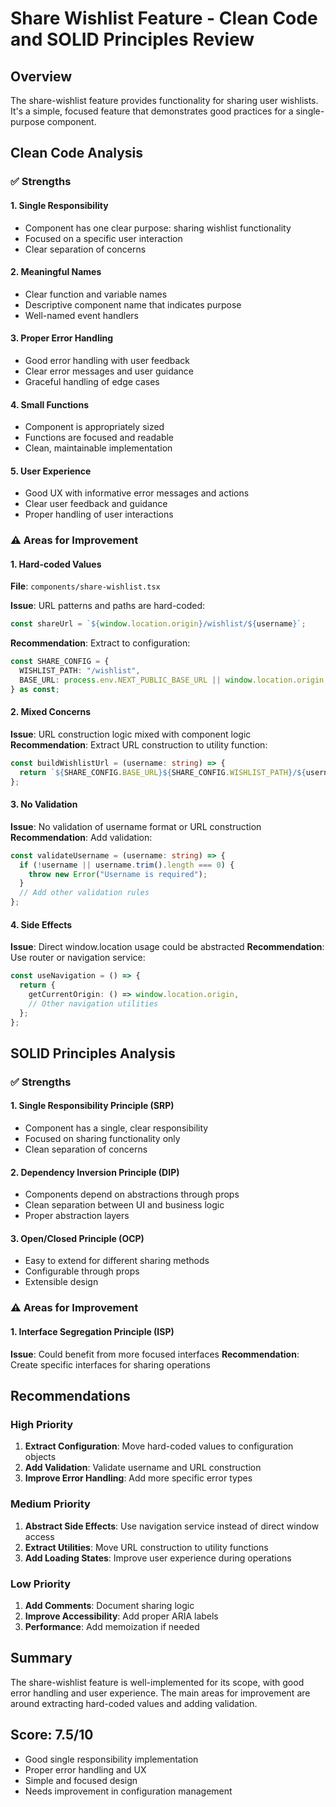 # Share Wishlist Feature - Clean Code and SOLID Principles Review

## Overview

The share-wishlist feature provides functionality for sharing user wishlists. It's a simple, focused feature that demonstrates good practices for a single-purpose component.

## Clean Code Analysis

### ✅ Strengths

#### 1. **Single Responsibility**

- Component has one clear purpose: sharing wishlist functionality
- Focused on a specific user interaction
- Clear separation of concerns

#### 2. **Meaningful Names**

- Clear function and variable names
- Descriptive component name that indicates purpose
- Well-named event handlers

#### 3. **Proper Error Handling**

- Good error handling with user feedback
- Clear error messages and user guidance
- Graceful handling of edge cases

#### 4. **Small Functions**

- Component is appropriately sized
- Functions are focused and readable
- Clean, maintainable implementation

#### 5. **User Experience**

- Good UX with informative error messages and actions
- Clear user feedback and guidance
- Proper handling of user interactions

### ⚠️ Areas for Improvement

#### 1. **Hard-coded Values**

**File**: `components/share-wishlist.tsx`

**Issue**: URL patterns and paths are hard-coded:

```typescript
const shareUrl = `${window.location.origin}/wishlist/${username}`;
```

**Recommendation**: Extract to configuration:

```typescript
const SHARE_CONFIG = {
  WISHLIST_PATH: "/wishlist",
  BASE_URL: process.env.NEXT_PUBLIC_BASE_URL || window.location.origin,
} as const;
```

#### 2. **Mixed Concerns**

**Issue**: URL construction logic mixed with component logic
**Recommendation**: Extract URL construction to utility function:

```typescript
const buildWishlistUrl = (username: string) => {
  return `${SHARE_CONFIG.BASE_URL}${SHARE_CONFIG.WISHLIST_PATH}/${username}`;
};
```

#### 3. **No Validation**

**Issue**: No validation of username format or URL construction
**Recommendation**: Add validation:

```typescript
const validateUsername = (username: string) => {
  if (!username || username.trim().length === 0) {
    throw new Error("Username is required");
  }
  // Add other validation rules
};
```

#### 4. **Side Effects**

**Issue**: Direct window.location usage could be abstracted
**Recommendation**: Use router or navigation service:

```typescript
const useNavigation = () => {
  return {
    getCurrentOrigin: () => window.location.origin,
    // Other navigation utilities
  };
};
```

## SOLID Principles Analysis

### ✅ Strengths

#### 1. **Single Responsibility Principle (SRP)**

- Component has a single, clear responsibility
- Focused on sharing functionality only
- Clean separation of concerns

#### 2. **Dependency Inversion Principle (DIP)**

- Components depend on abstractions through props
- Clean separation between UI and business logic
- Proper abstraction layers

#### 3. **Open/Closed Principle (OCP)**

- Easy to extend for different sharing methods
- Configurable through props
- Extensible design

### ⚠️ Areas for Improvement

#### 1. **Interface Segregation Principle (ISP)**

**Issue**: Could benefit from more focused interfaces
**Recommendation**: Create specific interfaces for sharing operations

## Recommendations

### High Priority

1. **Extract Configuration**: Move hard-coded values to configuration objects
2. **Add Validation**: Validate username and URL construction
3. **Improve Error Handling**: Add more specific error types

### Medium Priority

1. **Abstract Side Effects**: Use navigation service instead of direct window access
2. **Extract Utilities**: Move URL construction to utility functions
3. **Add Loading States**: Improve user experience during operations

### Low Priority

1. **Add Comments**: Document sharing logic
2. **Improve Accessibility**: Add proper ARIA labels
3. **Performance**: Add memoization if needed

## Summary

The share-wishlist feature is well-implemented for its scope, with good error handling and user experience. The main areas for improvement are around extracting hard-coded values and adding validation.

## Score: 7.5/10

- Good single responsibility implementation
- Proper error handling and UX
- Simple and focused design
- Needs improvement in configuration management
